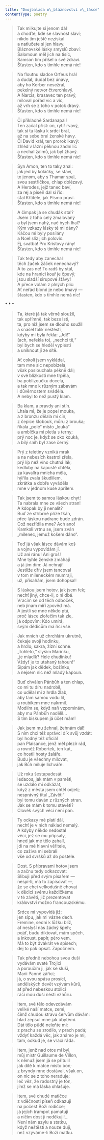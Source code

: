 ```yaml
---
title: "Dvojbalada o\_bláznovství v\_lásce"
contentType: poetry
---
```


<section>

> Tak milkujte si jenom dál  
> a choďte, kde se slavnost slaví;  
> nikdo tím ještě nezískal  
> a natlučete si jen hlavy.  
> Bláznovské lásky smyslů zbaví:  
> Šalomoun měl jich na tisíc,  
> Samson tím přišel o své zdraví.  
> Šťasten, kdo s tímhle nemá nic!

> Na floutnu sladce Orfeus hrál  
> a dudal, dudal bez únavy,  
> aby ho Kerber nesežral,  
> pekelný netvor čtverohlavý.  
> A Narcis, krasavec ten pravý,  
> miloval pořád víc a víc,  
> až vrh se z toho v potok dravý.  
> Šťasten, kdo s tímhle nemá nic!

> Či příkladně Sardanapal!  
> Ten začal příst: on, rytíř rvavý,  
> tak si tu lásku k srdci bral,  
> až na sebe bral ženské hávy.  
> Či David král, ten prorok lkavý:  
> zhléd v lázni pěknou zadní líc  
> a nechal žalmů, jak byl žhavý.  
> Šťasten, kdo s tímhle nemá nic!

> Syn Amon, ten to taky znal:  
> jak jed by koláčky, se staví,  
> to jenom, aby s Thamar spal,  
> svou sestřičkou, chlap dolézavý.  
> A Herodes, jejž tanec baví,  
> za rej a píseň dal si říc:  
> sťal Křtitele, jak Písmo praví.  
> Šťasten, kdo s tímhle nemá nic!

> A čímpak já se chudák stal?  
> Jsem z toho celý zmalovaný  
> a byl jsem nahý, nač bych lhal?  
> Kým vzkazy lásky té mi dány?  
> Káčou mi byly posílány  
> a Noel slíz jich polovic.  
> Ej, svatba! Pro Kristovy rány!  
> Šťasten, kdo s tímhle nemá nic!

> Tak tedy aby zanechal  
> těch žaček žáček nenechavý?  
> A to zas ne! To radš by stál,  
> kde na hranici kouř je čpavý;  
> jsou sladší sirupové šťávy!  
> A přece volám z plných plic:  
> Ať neřád blond je nebo tmavý —  
> šťasten, kdo s tímhle nemá nic!

</section>



<section>

\* \* \*

> Ta, které já tak věrně sloužil,  
> tak upřímně, tak beze lsti,  
> ta, pro niž jsem se dlouho soužil  
> a snášel tolik neštěstí,  
> kdyby mi byla řekla: „Jdi!“  
> (ach, neřekla to), „nechci tě,“  
> byl bych se hleděl vyplésti  
> a uniknout jí ze sítě.

> Ať cokoli jsem vykládal,  
> tam mne sic nepobízela,  
> však poslouchala pěkně dál;  
> v své blízkosti mne trpěla,  
> ba poblizoučku docela,  
> a tak mne k různým zábavám  
> i důvěrnostem sváděla.  
> A nebyl to než pustý klam.

> Ba klam, a pravdy ani stín.  
> Lhala mi, že je popel mouka,  
> a z bronzu dělala mi cín,  
> z čepice klobouk, můru z brouka;  
> říkala „pole“ místo „louka“  
> a ambíčka mi pletla s terny;  
> prý noc je, když se oko kouká,  
> a bílý sníh byl zase černý.

> Prý z teletiny vzniká mrak  
> a na nebesích kastrol zřela,  
> prý líp než víno chutná lák,  
> kedluby na kapustě chtěla,  
> za kavalíra mnicha měla,  
> hýřila zvala škudlilem,  
> zkrátka a dobře vyváděla  
> mne v jednom kuse aprílem.

> Tak jsem to samou láskou chyt!  
> Ta nabrala mne ze všech stran!  
> A kdopak by jí nenalít?  
> Buď ze stříbrné příze tkán,  
> přec láskou nadranc bude zdrán.  
> Což nezřídila mne? Ach ano!  
> Kamkoli vrtnu se, jsem zván  
> „milenec, jemuž košem dáno“.

> Teď já však lásce dávám koš  
> a vojnu vypovídám jí.  
> Už ani ránu! Ani groš!  
> Mne tyhle ženské zmáhají  
> a já jim dím: Já nehraji!  
> Jestliže dřív jsem tancoval  
> v tom mileneckém mumraji,  
> už, přísahám, jsem dohopsal!

> S láskou jsem hotov, jak jsem řek;  
> nechť jiný, chce-li, o ni dbá.  
> Vracím se od těch odboček,  
> neb jinam míří zpověď má.  
> A jestli se mne někdo ptá,  
> proč lásce zlořečím tak zle,  
> já odpovím: Kdo umírá,  
> svým dědicům má říci vše.

> Jak mnich už chrchlám ukrutně,  
> čekaje svoji hodinku,  
> a hrdlo, sakra, žízní schne.  
> „Tohleto,“ slyším Márinku,  
> „je mladík? Hele chudinku!  
> Vždyť je to utahaný tahoun!“  
> Sípám jak dědek, božínku,  
> a nejsem nic než mladý kapoun.

> Buď chválen Pánbůh a ten chlap,  
> co mi tu díru nadrobil,  
> co udělal mi z hrdla žlab,  
> aby tam samou vodu lil,  
> a roubíkem mne nakrmil.  
> Modlím se, když naň vzpomínám,  
> aby mu Pánbůh nadělil…  
> S tím biskupem já účet mám!

> Jak jsem mu žehnal, žehnám dál!  
> S ním chci též správci dík svůj vzdát:  
> byl hodný též oficiál  
> pan Plaisance, jenž měl plezír rád,  
> a rovněž Robertek, ten kat,  
> co hostil hosty žaláře.  
> Budu je všechny milovat,  
> jak Bůh miluje lichváře.

> Už roku šestapadesát  
> ledacos, jak mám v paměti,  
> se uzdálo mi odkázat,  
> když z města jsem chtěl odjeti;  
> nesprávný titul „Závěti“  
> byl tomu dáván z různých stran.  
> Jak se mám k tomu stavěti?  
> Člověk svých věcí není pán.

> Ty odkazy mé platí dál,  
> nechť je v nich náklad nemalý.  
> A kdyby někdo nedostal  
> věci, jež se mu připsaly,  
> hned jak mé tělo zahalí,  
> jdi na mé hlavní věřitele,  
> co zaživa mi sebrali  
> vše od svršků až do postele.

> Dost. S přípravami hotov jsem  
> a začnu tedy odkazovat:  
> Slibuji před svým písařem —  
> nespí-li, má to zapisovat —,  
> že se chci velkodušně chovat  
> k dědici svému každičkému  
> v té závěti, již prezentovat  
> království možno francouzskému.

> Srdce mi vypovídá již;  
> jen sípu, jak mi vázne dech.  
> Fremine, sedni k lůžku blíž,  
> ať neslyší nás žádný špeh;  
> pojď, budu diktovat, mám spěch,  
> a inkoust, papír, péro vem.  
> Má to být dvakrát ve spisech;  
> dej to pak opsat. Započnem.

> Tak předně nebohou svou duši  
> vydávám svaté Trojici  
> a poroučím ji, jak se sluší,  
> Marii Panně zářící;  
> já, o svou spásu prosící,  
> andělských devět vzývám kůrů,  
> ať před nebeskou stolicí  
> ráčí mou duši nésti vzhůru.

> Item, své tělo odevzdávám  
> veliké naší matce, zemi,  
> čímž chudou stravu červům dávám:  
> hlad zepsul mne jak úbytěmi.  
> Dát tělo půdě neleňte mi:  
> z prachu se zrodilo, v prach padá;  
> vždyť každá věc, jak známo je mi,  
> tam, odkud je, se vrací ráda.

> Item, jenž nad otce mi byl,  
> můj mistr Guillaume de Villon,  
> k němuž jsem já se přitulil  
> jak dítě k matce místo bon;  
> z bryndy mne dostával, však on,  
> on nic se z toho neraduje;  
> leč věz, že radostný je tón,  
> jímž se má láska ohlašuje.

> Item, své chudé matičce  
> z vděčnosti píseň odkazuji  
> na počest Boží rodičce;  
> já jejích trampot pamatuji  
> a ničím dost jí neděkuji!…  
> Není nám azylu a statku,  
> když neštěstí a nouze dují,  
> než vzýváme-li Boží matku.

</section>